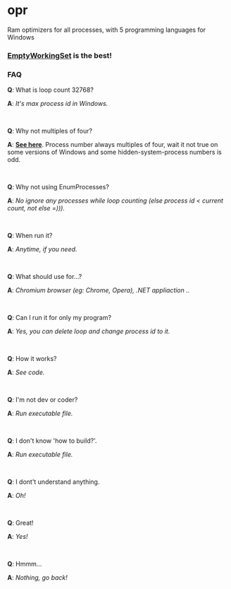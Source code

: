 # opr

Ram optimizers for all processes, with 5 programming languages for Windows

### [__EmptyWorkingSet__](https://docs.microsoft.com/en-us/windows/desktop/api/psapi/nf-psapi-emptyworkingset) is the best!

### FAQ

__Q__: What is loop count 32768?

__A__: _It's max process id in Windows._

<br>

__Q__: Why not multiples of four?

__A__: [__See here__](https://superuser.com/questions/936773/why-are-there-no-odd-windows-process-ids).
Process number always multiples  of four, wait it not true on some versions of Windows and some hidden-system-process numbers is odd.

<br>

__Q__: Why not using EnumProcesses?

__A__: _No ignore any processes while loop counting (else process id < current count, not else =)))._

<br>

__Q__: When run it?

__A__: _Anytime, if you need._

<br>

__Q__: What should use for...?

__A__: _Chromium browser (eg: Chrome, Opera), .NET appliaction .._

<br>

__Q__: Can I run it for only my program?

__A__: _Yes, you can delete loop and change process id to it._

<br>

__Q__: How it works?

__A__: _See code._

<br>

__Q__: I'm not dev or coder?

__A__: _Run executable file._

<br>

__Q__: I don't know 'how to build?'.

__A__: _Run executable file._

<br>

__Q__: I dont't understand anything.

__A__: _Oh!_

<br>

__Q__: Great!

__A__: _Yes!_

<br>

__Q__: Hmmm...

__A__: _Nothing, go back!_

